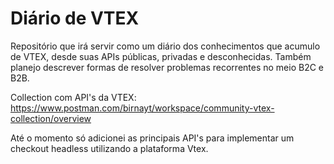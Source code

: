 # Diário de VTEX
Repositório que irá servir como um diário dos conhecimentos que acumulo de VTEX, desde suas APIs públicas, privadas e desconhecidas. Também planejo descrever formas de resolver problemas recorrentes no meio B2C e B2B.

Collection com API's da VTEX: https://www.postman.com/birnayt/workspace/community-vtex-collection/overview

Até o momento só adicionei as principais API's para implementar um checkout headless utilizando a plataforma Vtex.
